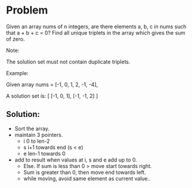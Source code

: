 # Problem

Given an array nums of n integers, are there elements a, b, c in nums such that a + b + c = 0? Find all unique triplets in the array which gives the sum of zero.

Note:

The solution set must not contain duplicate triplets.

Example:

Given array nums = [-1, 0, 1, 2, -1, -4],

A solution set is:
[
  [-1, 0, 1],
  [-1, -1, 2]
]

## Solution:
- Sort the array. 
- maintain 3 pointers. 
	- i 0 to len-2 
	- s i+1 towards end (s < e)
	- e len-1 towards 0
- add to result when values at i, s and e add up to 0. 
	- Else. If sum is less than 0 > move start towards right. 
	- Sum is greater than 0, then move end towards left. 
	- while moving, avoid same element as current value..

